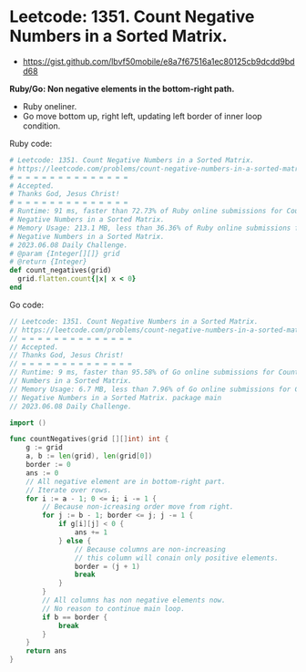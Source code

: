 # Leetcode: 1351. Count Negative Numbers in a Sorted Matrix.

- https://gist.github.com/lbvf50mobile/e8a7f67516a1ec80125cb9dcdd9bdd68

**Ruby/Go: Non negative elements in the bottom-right path.**

- Ruby oneliner.
- Go move bottom up, right left, updating left border of inner loop condition.

Ruby code:
```Ruby
# Leetcode: 1351. Count Negative Numbers in a Sorted Matrix.
# https://leetcode.com/problems/count-negative-numbers-in-a-sorted-matrix/
# = = = = = = = = = = = = = =
# Accepted.
# Thanks God, Jesus Christ!
# = = = = = = = = = = = = = =
# Runtime: 91 ms, faster than 72.73% of Ruby online submissions for Count
# Negative Numbers in a Sorted Matrix.
# Memory Usage: 213.1 MB, less than 36.36% of Ruby online submissions for Count
# Negative Numbers in a Sorted Matrix.
# 2023.06.08 Daily Challenge.
# @param {Integer[][]} grid
# @return {Integer}
def count_negatives(grid)
  grid.flatten.count{|x| x < 0}
end
```

Go code:
```Go
// Leetcode: 1351. Count Negative Numbers in a Sorted Matrix.
// https://leetcode.com/problems/count-negative-numbers-in-a-sorted-matrix/
// = = = = = = = = = = = = = =
// Accepted.
// Thanks God, Jesus Christ!
// = = = = = = = = = = = = = =
// Runtime: 9 ms, faster than 95.58% of Go online submissions for Count Negative
// Numbers in a Sorted Matrix.
// Memory Usage: 6.7 MB, less than 7.96% of Go online submissions for Count
// Negative Numbers in a Sorted Matrix. package main
// 2023.06.08 Daily Challenge.

import ()

func countNegatives(grid [][]int) int {
	g := grid
	a, b := len(grid), len(grid[0])
	border := 0
	ans := 0
	// All negative element are in bottom-right part.
	// Iterate over rows.
	for i := a - 1; 0 <= i; i -= 1 {
		// Because non-icreasing order move from right.
		for j := b - 1; border <= j; j -= 1 {
			if g[i][j] < 0 {
				ans += 1
			} else {
				// Because columns are non-increasing
				// this column will conain only positive elements.
				border = (j + 1)
				break
			}
		}
		// All columns has non negative elements now.
		// No reason to continue main loop.
		if b == border {
			break
		}
	}
	return ans
}
```
